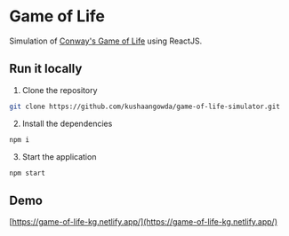 # Game of Life

Simulation of [Conway's Game of Life](https://en.wikipedia.org/wiki/Conway%27s_Game_of_Life) using ReactJS.

## Run it locally

1. Clone the repository

```bash
git clone https://github.com/kushaangowda/game-of-life-simulator.git
```

2. Install the dependencies

```bash
npm i
```

3. Start the application

```bash
npm start
```

## Demo

[https://game-of-life-kg.netlify.app/](https://game-of-life-kg.netlify.app/)

